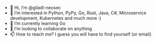 - 👋 Hi, I’m @giladl-neosec
- 👀 I’m interested in Python, PyPy, Go, Rust, Java, C#, Microservice development, Kubernetes and much more :)
- 🌱 I’m currently learning Go
- 💞️ I’m looking to collaborate on anything
- 📫 How to reach me? I guess you will have to find yourself (or email)

<!---
giladl-neosec/giladl-neosec is a ✨ special ✨ repository because its `README.md` (this file) appears on your GitHub profile.
You can click the Preview link to take a look at your changes.
--->
